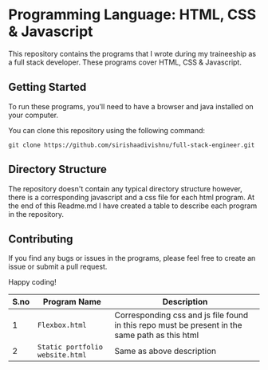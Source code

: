 # Programming Language: HTML, CSS & Javascript

This repository contains the programs that I wrote during my traineeship as a full stack developer. These programs cover HTML, CSS & Javascript.

## Getting Started

To run these programs, you'll need to have a browser and java installed on your computer.

You can clone this repository using the following command:

```
git clone https://github.com/sirishaadivishnu/full-stack-engineer.git
```

## Directory Structure

The repository doesn't contain any typical directory structure however, there is a corresponding javascript and a css file for each html program. At the end of this Readme.md I have created a table to describe each program in the repository.

## Contributing

If you find any bugs or issues in the programs, please feel free to create an issue or submit a pull request.

Happy coding!



| S.no  | Program Name | Description |
| ------------- | ------------- | ------------- |
| 1  | `Flexbox.html`  | Corresponding css and js file found in this repo must be present in the same path as this html  |
| 2  | `Static portfolio website.html`  | Same as above description  |
